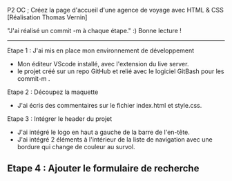 P2 OC ; Créez la page d'accueil d'une agence de voyage avec HTML & CSS
[Réalisation Thomas Vernin]

"J'ai réalisé un commit -m  à chaque étape." :) 
Bonne lecture ! 

__________

Etape 1 : J'ai mis en place mon environnement de développement 
- Mon éditeur VScode installé, avec l'extension du live server.
- le projet créé sur un repo GitHub et relié avec le logiciel GitBash pour les commit-m .


Etape 2 : Découpez la maquette 
- J'ai écris des commentaires sur le fichier index.html et style.css.

Etape 3 : Intégrer le header du projet
- J'ai intégré le logo en haut a gauche de la barre de l'en-tête.
- J'ai intégré 2 éléments à l'intérieur de la liste de navigation avec une bordure qui change de couleur au survol.

Etape 4 : Ajouter le formulaire de recherche
- 

  
